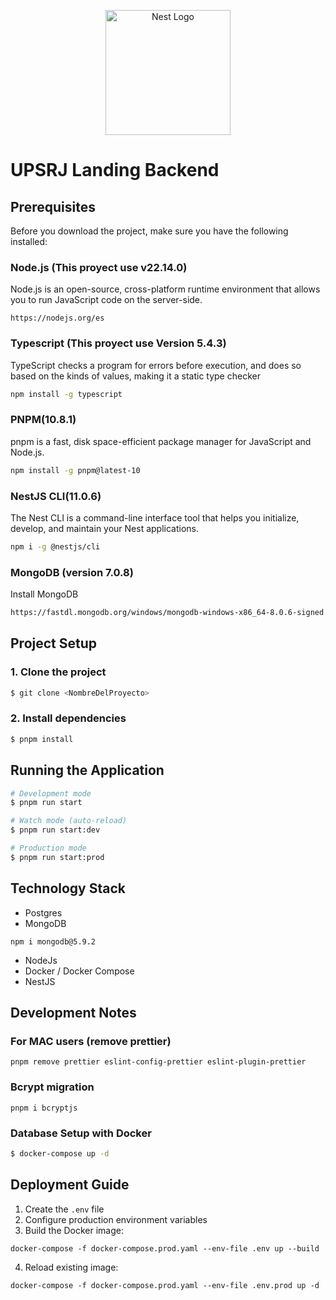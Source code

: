 <p align="center">
  <a href="http://nestjs.com/" target="blank"><img src="https://nestjs.com/img/logo-small.svg" width="200" alt="Nest Logo" /></a>
</p>

# UPSRJ Landing Backend

## Prerequisites

Before you download the project, make sure you have the following installed:

### Node.js (This proyect use v22.14.0)
Node.js is an open-source, cross-platform runtime environment that allows you to run JavaScript code on the server-side.
```
https://nodejs.org/es
```



### Typescript (This proyect use Version 5.4.3)
TypeScript checks a program for errors before execution, and does so based on the kinds of values, making it a static type checker
```bash
npm install -g typescript
```

### PNPM(10.8.1)
pnpm is a fast, disk space-efficient package manager for JavaScript and Node.js.
```bash
npm install -g pnpm@latest-10
```

### NestJS CLI(11.0.6)
The Nest CLI is a command-line interface tool that helps you initialize, develop, and maintain your Nest applications.
```bash
npm i -g @nestjs/cli
```

### MongoDB (version 7.0.8)
Install MongoDB 
```bash
https://fastdl.mongodb.org/windows/mongodb-windows-x86_64-8.0.6-signed.msi
```

## Project Setup

### 1. Clone the project
```bash
$ git clone <NombreDelProyecto>
```

### 2. Install dependencies
```bash
$ pnpm install
```



## Running the Application

```bash
# Development mode
$ pnpm run start

# Watch mode (auto-reload)
$ pnpm run start:dev

# Production mode
$ pnpm run start:prod
```


## Technology Stack

* Postgres
* MongoDB
```
npm i mongodb@5.9.2
```
* NodeJs
* Docker / Docker Compose
* NestJS

## Development Notes

### For MAC users (remove prettier)
```
pnpm remove prettier eslint-config-prettier eslint-plugin-prettier
```

### Bcrypt migration
```
pnpm i bcryptjs
```


###  Database Setup with Docker
```bash
$ docker-compose up -d
```

## Deployment Guide

1. Create the `.env` file
2. Configure production environment variables
3. Build the Docker image:
```
docker-compose -f docker-compose.prod.yaml --env-file .env up --build
```
4. Reload existing image:
```
docker-compose -f docker-compose.prod.yaml --env-file .env.prod up -d
```
